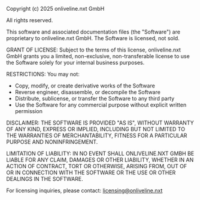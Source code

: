 Copyright (c) 2025 onliveline.nxt GmbH

All rights reserved.

This software and associated documentation files (the "Software") are proprietary 
to onliveline.nxt GmbH. The Software is licensed, not sold.

GRANT OF LICENSE: Subject to the terms of this license, onliveline.nxt GmbH grants 
you a limited, non-exclusive, non-transferable license to use the Software solely 
for your internal business purposes.

RESTRICTIONS: You may not:
- Copy, modify, or create derivative works of the Software
- Reverse engineer, disassemble, or decompile the Software
- Distribute, sublicense, or transfer the Software to any third party
- Use the Software for any commercial purpose without explicit written permission

DISCLAIMER: THE SOFTWARE IS PROVIDED "AS IS", WITHOUT WARRANTY OF ANY KIND, 
EXPRESS OR IMPLIED, INCLUDING BUT NOT LIMITED TO THE WARRANTIES OF MERCHANTABILITY, 
FITNESS FOR A PARTICULAR PURPOSE AND NONINFRINGEMENT.

LIMITATION OF LIABILITY: IN NO EVENT SHALL ONLIVELINE.NXT GMBH BE LIABLE FOR ANY 
CLAIM, DAMAGES OR OTHER LIABILITY, WHETHER IN AN ACTION OF CONTRACT, TORT OR 
OTHERWISE, ARISING FROM, OUT OF OR IN CONNECTION WITH THE SOFTWARE OR THE USE 
OR OTHER DEALINGS IN THE SOFTWARE.

For licensing inquiries, please contact: licensing@onliveline.nxt
